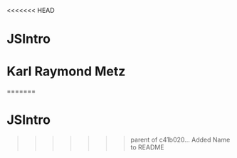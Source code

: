 <<<<<<< HEAD
# JSIntro

# Karl Raymond Metz
=======
# JSIntro
>>>>>>> parent of c41b020... Added Name to README
